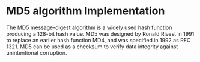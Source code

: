 # MD5 algorithm Implementation 

The MD5 message-digest algorithm is a widely used hash function producing a 128-bit hash value. MD5 was designed by Ronald Rivest in 1991 to replace an earlier hash function MD4, and was specified in 1992 as RFC 1321. MD5 can be used as a checksum to verify data integrity against unintentional corruption.
